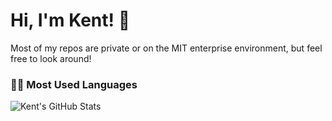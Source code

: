 # Hi, I'm Kent! 👋
Most of my repos are private or on the MIT enterprise environment, but feel free to look around! 

### 👨‍💻 Most Used Languages
<img alt="Kent's GitHub Stats" src="https://github-readme-stats-eta-gold.vercel.app/api/top-langs/?username=128912891289&layout=donut&langs_count=20&count_private=true&hide_border=true&show_icons=true"/>
